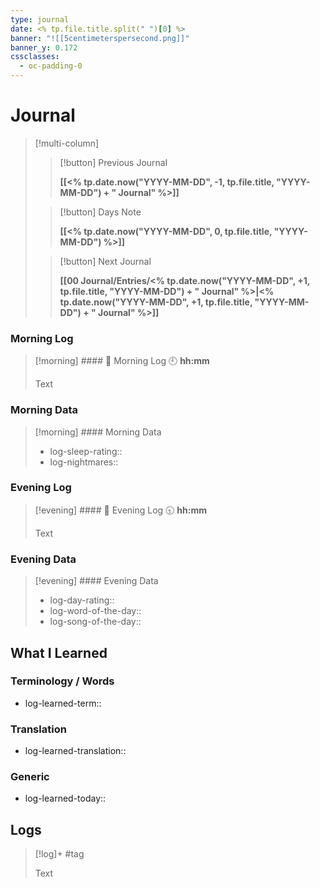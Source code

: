 ```yaml
---
type: journal
date: <% tp.file.title.split(" ")[0] %>
banner: "![[5centimeterspersecond.png]]"
banner_y: 0.172
cssclasses:
  - oc-padding-0
---
```

# Journal

> [!multi-column]
>> [!button]
>> Previous Journal
>> 
>> **[[<% tp.date.now("YYYY-MM-DD", -1, tp.file.title, "YYYY-MM-DD") + " Journal" %>]]**
>
>> [!button]
>> Days Note
>> 
>> **[[<% tp.date.now("YYYY-MM-DD", 0, tp.file.title, "YYYY-MM-DD") %>]]**
>
>> [!button]
>> Next Journal
>> 
>> **[[00 Journal/Entries/<% tp.date.now("YYYY-MM-DD", +1, tp.file.title, "YYYY-MM-DD") + " Journal" %>|<% tp.date.now("YYYY-MM-DD", +1, tp.file.title, "YYYY-MM-DD") + " Journal" %>]]** 

### Morning Log
> [!morning] #### 🌅 Morning Log
> 🕘 **hh:mm**
> 
> Text

### Morning Data

> [!morning] #### Morning Data
> - log-sleep-rating::
> - log-nightmares:: 

### Evening Log
> [!evening] #### 🌇 Evening Log
> 🕤 **hh:mm**
> 
> Text

### Evening Data

> [!evening] #### Evening Data
> - log-day-rating::
> - log-word-of-the-day:: 
> - log-song-of-the-day::

## What I Learned
### Terminology / Words
- log-learned-term::

### Translation
- log-learned-translation::

### Generic
- log-learned-today:: 

## Logs
> [!log]+ 
> #tag 
>
> Text

